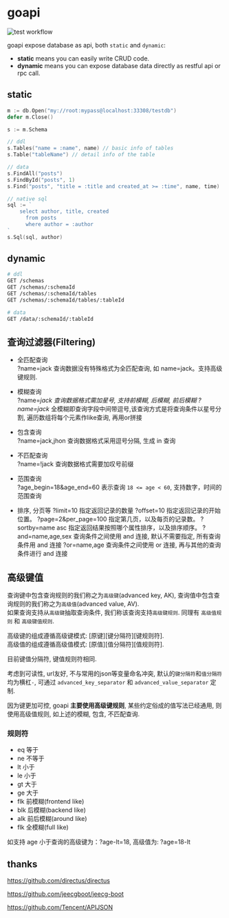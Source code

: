 # goapi

![test workflow](https://github.com/feitian124/goapi/actions/workflows/test.yml/badge.svg)

goapi expose database as api, both `static` and `dynamic`:

- **static** means you can easily write CRUD code.
- **dynamic** means you can expose database data directly as restful api or rpc call.

## static

```go
m := db.Open("my://root:mypass@localhost:33308/testdb")
defer m.Close()

s := m.Schema

// ddl
s.Tables("name = :name", name) // basic info of tables
s.Table("tableName") // detail info of the table

// data
s.FindAll("posts")
s.FindById("posts", 1)
s.Find("posts", "title = :title and created_at >= :time", name, time)

// native sql
sql := `
    select author, title, created
      from posts
      where author = :author
`
s.Sql(sql, author)

```

## dynamic

```sh
# ddl
GET /schemas
GET /schemas/:schemaId
GET /schemas/:schemaId/tables
GET /schemas/:schemaId/tables/:tableId

# data
GET /data/:schemaId/:tableId
```

## 查询过滤器(Filtering)

- 全匹配查询  
  ?name=jack 查询数据没有特殊格式为全匹配查询, 如 name=jack。支持高级键规则.

- 模糊查询  
  ?name=*jack 查询数据格式需加星号, 支持前模糊, 后模糊, 前后模糊
  ?name=*ja*ck* 全模糊即查询字段中间带逗号,该查询方式是将查询条件以星号分割, 遍历数组将每个元素作like查询, 再用or拼接

- 包含查询  
  ?name=jack,jhon 查询数据格式采用逗号分隔, 生成 in 查询

- 不匹配查询  
  ?name=!jack 查询数据格式需要加叹号前缀

- 范围查询  
  ?age_begin=18&age_end=60 表示查询 `18 <= age < 60`, 支持数字，时间的范围查询

- 排序, 分页等
  ?limit=10 指定返回记录的数量
  ?offset=10 指定返回记录的开始位置。
  ?page=2&per_page=100 指定第几页，以及每页的记录数。
  ?sortby=name asc 指定返回结果按照哪个属性排序，以及排序顺序。
  ?and=name,age,sex 查询条件之间使用 and 连接, 默认不需要指定, 所有查询条件用 and 连接
  ?or=name,age 查询条件之间使用 or 连接, 再与其他的查询条件进行 and 连接

## 高级键值

查询键中包含查询规则的我们称之为`高级键`(advanced key, AK), 查询值中包含查询规则的我们称之为`高级值`(advanced value, AV).  
如果查询支持从`高级键`抽取查询条件, 我们称该查询支持`高级键规则`. 同理有 `高级值规则` 和 `高级键值规则`.

高级键的组成遵循高级键模式: [原键][键分隔符][键规则符].  
高级值的组成遵循高级值模式: [原值][值分隔符][值规则符].

目前键值分隔符, 键值规则符相同.

考虑到可读性, url友好, 不与常用的json等变量命名冲突, 默认的`键分隔符`和`值分隔符`均为横杠`-`, 可通过 `advanced_key_separator` 和
`advanced_value_separator` 定制.

因为键更加可控, goapi **主要使用高级键规则**, 某些约定俗成的值写法已经通用, 则使用高级值规则, 如上述的模糊, 包含, 不匹配查询.

### 规则符

- eq 等于
- ne 不等于
- lt 小于
- le 小于
- gt 大于
- ge 大于
- flk 前模糊(frontend like)
- blk 后模糊(backend like)
- alk 前后模糊(around like)
- flk 全模糊(full like)

如支持 age 小于查询的高级键为：?age-lt=18, 高级值为: ?age=18-lt


## thanks

<https://github.com/directus/directus>  

<https://github.com/jeecgboot/jeecg-boot>  

<https://github.com/Tencent/APIJSON>  
